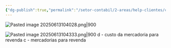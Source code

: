 ```yaml
---
{"dg-publish":true,"permalink":"/setor-contabil/2-areas/help-clientes/com-med-complexo-pharma-8180/","dgPassFrontmatter":true,"created":"2025-06-13T10:40:25.646-03:00","updated":"2025-06-13T10:46:19.394-03:00"}
---
```






![Pasted image 20250613104028.png|900](/img/user/Pasted%20image%2020250613104028.png)


![Pasted image 20250613104333.png|900](/img/user/Pasted%20image%2020250613104333.png)
d - custo da mercadoria para revenda
c - mercadorias para revenda